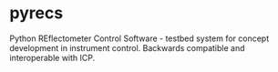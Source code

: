 pyrecs
======

Python REflectometer Control Software - testbed system for concept development in instrument control.  Backwards compatible and interoperable with ICP.